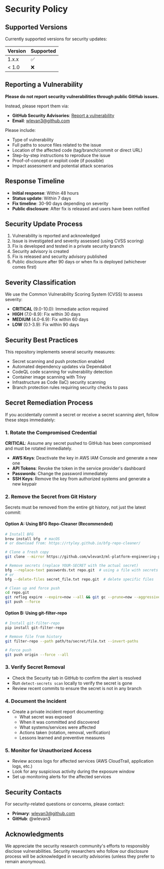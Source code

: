 # Security Policy

## Supported Versions

Currently supported versions for security updates:

| Version | Supported          |
| ------- | ------------------ |
| 1.x.x   | :white_check_mark: |
| < 1.0   | :x:                |

## Reporting a Vulnerability

**Please do not report security vulnerabilities through public GitHub issues.**

Instead, please report them via:

- **GitHub Security Advisories**: [Report a vulnerability](https://github.com/wlevan3/ml-platform-engineering-practicum/security/advisories/new)
- **Email**: <wlevan3@github.com>

Please include:

- Type of vulnerability
- Full paths to source files related to the issue
- Location of the affected code (tag/branch/commit or direct URL)
- Step-by-step instructions to reproduce the issue
- Proof-of-concept or exploit code (if possible)
- Impact assessment and potential attack scenarios

## Response Timeline

- **Initial response**: Within 48 hours
- **Status update**: Within 7 days
- **Fix timeline**: 30-90 days depending on severity
- **Public disclosure**: After fix is released and users have been notified

## Security Update Process

1. Vulnerability is reported and acknowledged
2. Issue is investigated and severity assessed (using CVSS scoring)
3. Fix is developed and tested in a private security branch
4. Security advisory is created
5. Fix is released and security advisory published
6. Public disclosure after 90 days or when fix is deployed (whichever comes first)

## Severity Classification

We use the Common Vulnerability Scoring System (CVSS) to assess severity:

- **CRITICAL** (9.0-10.0): Immediate action required
- **HIGH** (7.0-8.9): Fix within 30 days
- **MEDIUM** (4.0-6.9): Fix within 60 days
- **LOW** (0.1-3.9): Fix within 90 days

## Security Best Practices

This repository implements several security measures:

- Secret scanning and push protection enabled
- Automated dependency updates via Dependabot
- CodeQL code scanning for vulnerability detection
- Container image scanning with Trivy
- Infrastructure as Code (IaC) security scanning
- Branch protection rules requiring security checks to pass

## Secret Remediation Process

If you accidentally commit a secret or receive a secret scanning alert, follow these steps immediately:

### 1. Rotate the Compromised Credential

**CRITICAL**: Assume any secret pushed to GitHub has been compromised and must be rotated immediately.

- **AWS Keys**: Deactivate the key in AWS IAM Console and generate a new one
- **API Tokens**: Revoke the token in the service provider's dashboard
- **Passwords**: Change the password immediately
- **SSH Keys**: Remove the key from authorized systems and generate a new keypair

### 2. Remove the Secret from Git History

Secrets must be removed from the entire git history, not just the latest commit:

#### Option A: Using BFG Repo-Cleaner (Recommended)

```bash
# Install BFG
brew install bfg  # macOS
# or download from: https://rtyley.github.io/bfg-repo-cleaner/

# Clone a fresh copy
git clone --mirror https://github.com/wlevan3/ml-platform-engineering-practicum.git

# Remove secrets (replace YOUR-SECRET with the actual secret)
bfg --replace-text passwords.txt repo.git  # using a file with secrets
# or
bfg --delete-files secret_file.txt repo.git  # delete specific files

# Clean up and force push
cd repo.git
git reflog expire --expire=now --all && git gc --prune=now --aggressive
git push --force
```

#### Option B: Using git-filter-repo

```bash
# Install git-filter-repo
pip install git-filter-repo

# Remove file from history
git filter-repo --path path/to/secret/file.txt --invert-paths

# Force push
git push origin --force --all
```

### 3. Verify Secret Removal

- Check the Security tab in GitHub to confirm the alert is resolved
- Run `detect-secrets scan` locally to verify the secret is gone
- Review recent commits to ensure the secret is not in any branch

### 4. Document the Incident

- Create a private incident report documenting:
  - What secret was exposed
  - When it was committed and discovered
  - What systems/services were affected
  - Actions taken (rotation, removal, verification)
  - Lessons learned and preventive measures

### 5. Monitor for Unauthorized Access

- Review access logs for affected services (AWS CloudTrail, application logs, etc.)
- Look for any suspicious activity during the exposure window
- Set up monitoring alerts for the affected services

## Security Contacts

For security-related questions or concerns, please contact:

- **Primary**: <wlevan3@github.com>
- **GitHub**: @wlevan3

## Acknowledgments

We appreciate the security research community's efforts to responsibly disclose vulnerabilities.
Security researchers who follow our disclosure process will be acknowledged in security advisories
(unless they prefer to remain anonymous).

